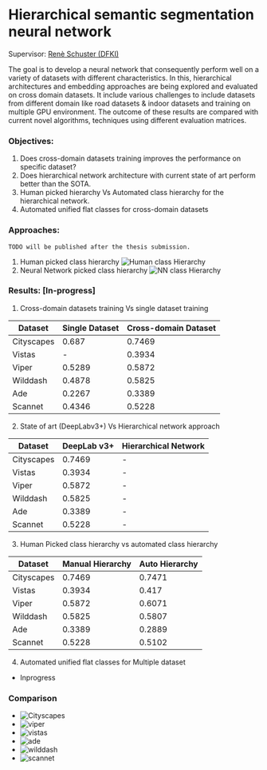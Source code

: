 # Hierarchical semantic segmentation neural network 

Supervisor: [Renè Schuster (DFKI)](https://av.dfki.de/members/schuster/)

The goal is to develop a neural network that consequently perform well on a variety of datasets with
different characteristics. In this, hierarchical architectures and embedding approaches are being
explored and evaluated on cross domain datasets. It include various challenges to include datasets from
different domain like road datasets & indoor datasets and training on multiple GPU environment. The
outcome of these results are compared with current novel algorithms, techniques using different
evaluation matrices.

### Objectives:

  1. Does cross-domain datasets training improves the performance on specific dataset?
  2. Does hierarchical network architecture with current state of art perform better than the SOTA.
  3. Human picked hierarchy Vs Automated class hierarchy for the hierarchical network. 
  4. Automated unified flat classes for cross-domain datasets
 
 ### Approaches:
 
   ```TODO will be published after the thesis submission.```
   1. Human picked class hierarchy
    ![Human class Hierarchy][manual_hierarchy]
   2. Neural Network picked class hierarchy
    ![NN class Hierarchy][auto_hierarchy]
   
  
  
 ### Results: [In-progress]
 
  1. Cross-domain datasets training Vs single dataset training
  
  
| Dataset | Single Dataset  | Cross-domain Dataset |
| ------------- | ------------- | ------------- |
| Cityscapes  | 0.687  | 0.7469  |
| Vistas  | -  | 0.3934  |
| Viper  | 0.5289  | 0.5872  |
| Wilddash  | 0.4878  | 0.5825  |
| Ade  | 0.2267  | 0.3389  |
| Scannet  | 0.4346  | 0.5228  |
  
  2. State of art (DeepLabv3+) Vs Hierarchical network approach 
  
 | Dataset | DeepLab v3+  | Hierarchical Network |
| ------------- | ------------- | ------------- |
| Cityscapes| 0.7469  | - |
| Vistas | 0.3934  | - |
| Viper | 0.5872  | - |
| Wilddash | 0.5825  | - |
| Ade | 0.3389  | - |
| Scannet | 0.5228  | -|

3. Human Picked class hierarchy vs automated class hierarchy

| Dataset | Manual Hierarchy  | Auto Hierarchy |
| ------------- | ------------- | ------------- |
| Cityscapes| 0.7469  | 0.7471 |
| Vistas | 0.3934  | 0.417 |
| Viper | 0.5872  | 0.6071|
| Wilddash | 0.5825  | 0.5807 |
| Ade | 0.3389  | 0.2889 |
| Scannet | 0.5228  | 0.5102|

4. Automated unified flat classes for Multiple dataset 
  - Inprogress
  
### Comparison 

  - ![Cityscapes][unified_cityscapes]
  - ![viper][unified_viper]
  - ![vistas][unified_vistas]
  - ![ade][unified_ade]
  - ![wilddash][unified_wilddash]
  - ![scannet][unified_scannet]
  
[unified_cityscapes]: docs/unified_cityscapes.png
[unified_viper]: docs/unified_viper.png
[unified_vistas]: docs/unified_vistas.png
[unified_ade]: docs/unified_ade.png
[unified_wilddash]: docs/unified_wilddash.png
[unified_scannet]: docs/unified_scannet.png
[unified_scannet]: docs/unified_scannet.png

[auto_hierarchy]: docs/auto_hierarchy.png
[manual_hierarchy]: docs/manual_hierarchy.png
